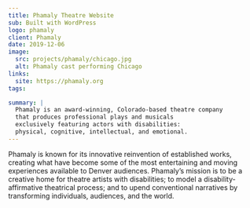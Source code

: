 ```yaml
---
title: Phamaly Theatre Website
sub: Built with WordPress
logo: phamaly
client: Phamaly
date: 2019-12-06
image:
  src: projects/phamaly/chicago.jpg
  alt: Phamaly cast performing Chicago
links:
  site: https://phamaly.org
tags:

summary: |
  Phamaly is an award-winning, Colorado-based theatre company
  that produces professional plays and musicals
  exclusively featuring actors with disabilities:
  physical, cognitive, intellectual, and emotional.
---
```


Phamaly is known for its innovative reinvention of established works,
creating what have become some of the most
entertaining and moving experiences available to Denver audiences.
Phamaly’s mission is to be a creative home
for theatre artists with disabilities;
to model a disability-affirmative theatrical process;
and to upend conventional narratives
by transforming individuals, audiences, and the world.
